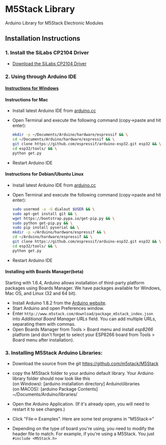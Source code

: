 # M5Stack Library

Arduino Library for M5Stack Electronic Modules

## Installation Instructions

### 1. Install the SiLabs CP2104 Driver
- [Download the SiLabs CP2104 Driver](http://community.silabs.com/t5/Interface-Knowledge-Base/Legacy-OS-Software-and-Driver-Packages/ta-p/182585)

### 2. Using through Arduino IDE

#### [Instructions for Windows](doc/windows.md)

#### Instructions for Mac
- Install latest Arduino IDE from [arduino.cc](https://www.arduino.cc/en/Main/Software)
- Open Terminal and execute the following command (copy->paste and hit enter):

  ```bash
  mkdir -p ~/Documents/Arduino/hardware/espressif && \
  cd ~/Documents/Arduino/hardware/espressif && \
  git clone https://github.com/espressif/arduino-esp32.git esp32 && \
  cd esp32/tools/ && \
  python get.py
  ```
- Restart Arduino IDE

#### Instructions for Debian/Ubuntu Linux
- Install latest Arduino IDE from [arduino.cc](https://www.arduino.cc/en/Main/Software)
- Open Terminal and execute the following command (copy->paste and hit enter):

  ```bash
  sudo usermod -a -G dialout $USER && \
  sudo apt-get install git && \
  wget https://bootstrap.pypa.io/get-pip.py && \
  sudo python get-pip.py && \
  sudo pip install pyserial && \
  mkdir -p ~/Arduino/hardware/espressif && \
  cd ~/Arduino/hardware/espressif && \
  git clone https://github.com/espressif/arduino-esp32.git esp32 && \
  cd esp32/tools/ && \
  python get.py
  ```
- Restart Arduino IDE

#### Installing with Boards Manager(beta)

Starting with 1.6.4, Arduino allows installation of third-party platform packages using Boards Manager. We have packages available for Windows, Mac OS, and Linux (32 and 64 bit).

- Install Arduino 1.8.2 from the [Arduino website](http://www.arduino.cc/en/main/software).
- Start Arduino and open Preferences window.
- Enter ```http://www.m5stack.com/download/package_m5stack_index.json``` into *Additional Board Manager URLs* field. You can add multiple URLs, separating them with commas.
- Open Boards Manager from Tools > Board menu and install *esp8266* platform (and don't forget to select your ESP8266 board from Tools > Board menu after installation).

### 3. Installing M5Stack Arduino Libraries:

- Download the source from the git https://github.com/m5stack/M5Stack

- copy the M5Stack folder to your arduino default library. Your Arduino library folder should now look like this  
   (on Windows): [arduino installation directory]
        Arduino\libraries\
   (on MACOS): [arduino Package Contents]
        ~/Documents/Arduino/libraries/

- Open the Arduino Application. (If it's already open, you will need to restart it to see changes.)

- Click "File-> Examples". Here are some test programs in "M5Stack->"

- Depending on the type of board you're using, you need to modify the header file to match.
   For example, if you're using a M5Stack. 
   You just `#include <M5Stack.h>`